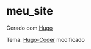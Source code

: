 # meu_site

Gerado com [Hugo](https://gohugo.io/)

Tema: [Hugo-Coder](https://themes.gohugo.io/hugo-coder/) modificado
